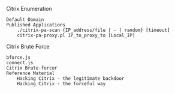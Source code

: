 Citrix Enumeration

    Default Domain
    Published Applications
        ./citrix-pa-scan {IP_address/file | - | random} [timeout]
        citrix-pa-proxy.pl IP_to_proxy_to [Local_IP]

Citrix Brute Force

    bforce.js
    connect.js
    Citrix Brute-forcer
    Reference Material
        Hacking Citrix - the legitimate backdoor
        Hacking Citrix - the forceful way 
